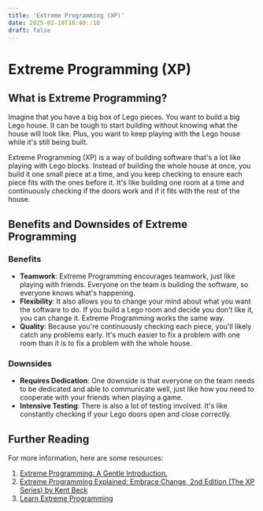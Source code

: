 ```yaml
---
title: 'Extreme Programming (XP)'
date: 2025-02-18T18:40::10
draft: false
---
```


# Extreme Programming (XP)

## What is Extreme Programming?

Imagine that you have a big box of Lego pieces. You want to build a big Lego house. It can be tough to start building without knowing what the house will look like. Plus, you want to keep playing with the Lego house while it's still being built.

Extreme Programming (XP) is a way of building software that's a lot like playing with Lego blocks. Instead of building the whole house at once, you build it one small piece at a time, and you keep checking to ensure each piece fits with the ones before it. It's like building one room at a time and continuously checking if the doors work and if it fits with the rest of the house.

## Benefits and Downsides of Extreme Programming

### Benefits

- **Teamwork**: Extreme Programming encourages teamwork, just like playing with friends. Everyone on the team is building the software, so everyone knows what's happening.
- **Flexibility**: It also allows you to change your mind about what you want the software to do. If you build a Lego room and decide you don't like it, you can change it. Extreme Programming works the same way.
- **Quality**: Because you're continuously checking each piece, you'll likely catch any problems early. It's much easier to fix a problem with one room than it is to fix a problem with the whole house.

### Downsides

- **Requires Dedication**: One downside is that everyone on the team needs to be dedicated and able to communicate well, just like how you need to cooperate with your friends when playing a game.
- **Intensive Testing**: There is also a lot of testing involved. It's like constantly checking if your Lego doors open and close correctly.

## Further Reading

For more information, here are some resources:

1. [Extreme Programming: A Gentle Introduction.](http://www.extremeprogramming.org/)
2. [Extreme Programming Explained: Embrace Change, 2nd Edition (The XP Series) by Kent Beck](https://www.amazon.com/Extreme-Programming-Explained-Embrace-Change/dp/0321278658)
3. [Learn Extreme Programming](https://www.tutorialspoint.com/extreme_programming/index.htm)
